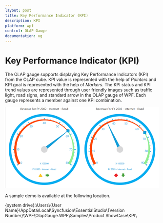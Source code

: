 ```yaml
---
layout: post
title: Key Performance Indicator (KPI)
description: KPI
platform: wpf
control: OLAP Gauge
documentation: ug
---
```


# Key Performance Indicator (KPI)

The OLAP gauge supports displaying Key Performance Indicators (KPI) from the OLAP cube. KPI value is represented with the help of _Pointers_ and KPI goal is represented with the help of _Markers_. The KPI status and KPI trend values are represented through user friendly images such as traffic light, road signs, and standard arrow in the OLAP gauge of WPF. Each gauge represents a member against one KPI combination.

![](KPI_images/KPI-image.png)

A sample demo is available at the following location.

{system drive}:\Users\\{User Name}\AppData\Local\Syncfusion\EssentialStudio\\{Version Number}\WPF\OlapGauge.WPF\Samples\Product ShowCase\KPI\